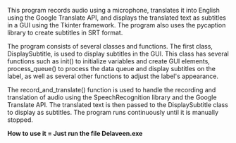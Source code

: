 This program records audio using a microphone, translates it into English using the Google Translate API, and displays the translated text as subtitles in a GUI using the Tkinter framework. The program also uses the pycaption library to create subtitles in SRT format.

The program consists of several classes and functions. The first class, DisplaySubtitle, is used to display subtitles in the GUI. This class has several functions such as init() to initialize variables and create GUI elements, process_queue() to process the data queue and display subtitles on the label, as well as several other functions to adjust the label's appearance.

The record_and_translate() function is used to handle the recording and translation of audio using the SpeechRecognition library and the Google Translate API. The translated text is then passed to the DisplaySubtitle class to display as subtitles. The program runs continuously until it is manually stopped.


**How to use it = Just run the file Delaveen.exe**
